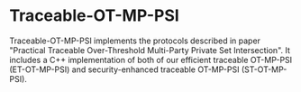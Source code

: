 # Traceable-OT-MP-PSI
Traceable-OT-MP-PSI implements the protocols described in paper "Practical Traceable Over-Threshold Multi-Party Private Set Intersection". It includes a C++ implementation of both of our efficient traceable OT-MP-PSI (ET-OT-MP-PSI) and security-enhanced traceable OT-MP-PSI (ST-OT-MP-PSI).
